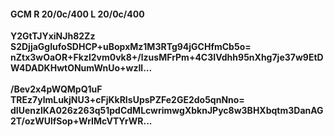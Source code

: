 #### GCM R 20/0c/400 L 20/0c/400
**Y2GtTJYxiNJh82Zz**<br/>**S2DjjaGgIufoSDHCP+uBopxMz1M3RTg94jGCHfmCb5o=**<br/>**nZtx3wOaOR+Fkzl2vm0vk8+/lzusMFrPm+4C3IVdhh95nXhg7je37w9EtDW4DADKHwtONumWnUo+wzIl...**<br/><br/>
**/Bev2x4pWQMpQ1uF**<br/>**TREz7ylmLukjNU3+cFjKkRIsUpsPZFe2GE2do5qnNno=**<br/>**dIUenzlKA026z263q51pdCdMLcwrimwgXbknJPyc8w3BHXbqtm3DanAG2T/ozWUlfSop+WrIMcVTYrWR...**